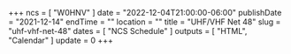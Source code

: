 +++
ncs = [ "W0HNV" ]
date = "2022-12-04T21:00:00-06:00"
publishDate = "2021-12-14"
endTime = ""
location = ""
title = "UHF/VHF Net 48"
slug = "uhf-vhf-net-48"
dates = [ "NCS Schedule" ]
outputs = [ "HTML", "Calendar" ]
update = 0
+++
